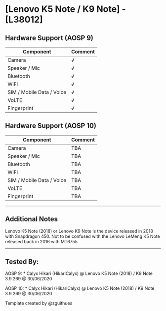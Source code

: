 # [Lenovo K5 Note / K9 Note] - [L38012]

## Hardware Support (AOSP 9)
| Component                 |      Comment                                              |
|---------------------------|-----------------------------------------------------------|
| Camera                    | √                                                         |
| Speaker / Mic             | √                                                         |
| Bluetooth                 | √                                                         |
| WiFi                      | √                                                         |
| SIM / Mobile Data / Voice | √                                                         |
| VoLTE                     | √                                                         |
| Fingerprint               | √                                                         |

## Hardware Support (AOSP 10)
| Component                 |      Comment                                              |
|---------------------------|-----------------------------------------------------------|
| Camera                    | TBA                                                         |
| Speaker / Mic             | TBA                                                         |
| Bluetooth                 | TBA                                                         |
| WiFi                      | TBA                                                         |
| SIM / Mobile Data / Voice | TBA                                                         |
| VoLTE                     | TBA                                                         |
| Fingerprint               | TBA                                                         |

***
## Additional Notes

Lenovo K5 Note (2018) or Lenovo K9 Note is the device released in 2018 with Snapdragon 450. Not to be confused with the Lenovo LeMeng K5 Note released back in 2016 with MT6755.

***


## Tested By:
AOSP 9: * Calyx Hikari (HikariCalyx) @ Lenovo K5 Note (2018) / K9 Note 3.9.269 @ 30/06/2020

AOSP 10: * Calyx Hikari (HikariCalyx) @ Lenovo K5 Note (2018) / K9 Note 3.9.269 @ 30/06/2020

Template created by @zguithues